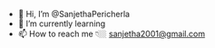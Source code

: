 - 👋 Hi, I’m @SanjethaPericherla
- 🌱 I’m currently learning
- 📫 How to reach me 👇🏼 sanjetha2001@gmail.com
<!---
SanjethaPericherla/SanjethaPericherla is a ✨ special ✨ repository because its `README.md` (this file) appears on your GitHub profile.
You can click the Preview link to take a look at your changes.
--->
